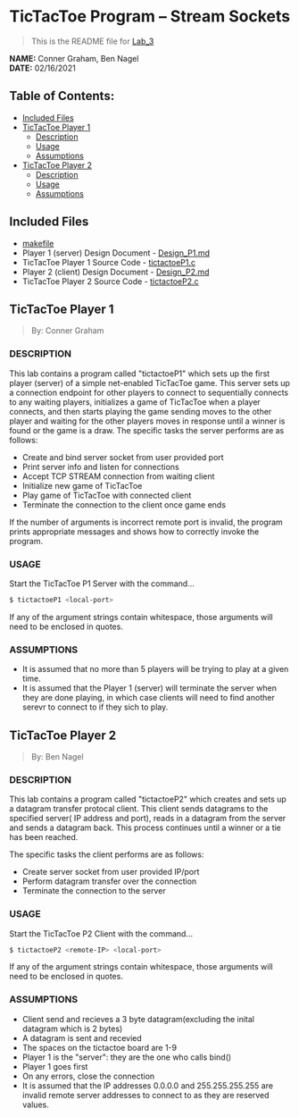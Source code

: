 # TicTacToe Program – Stream Sockets
> This is the README file for [Lab_3](https://osu.instructure.com/courses/97443/files/27903217/download?download_frd=1)

**NAME:** Conner Graham, Ben Nagel  
**DATE:** 02/16/2021

## Table of Contents:
- [Included Files](#included-files)
- [TicTacToe Player 1](#tictactoe-player-1)
  - [Description](#description-p1)
  - [Usage](#usage-p1)
  - [Assumptions](#assumptions-p1)
- [TicTacToe Player 2](#tictactoe-player-2)
  - [Description](#description-p2)
  - [Usage](#usage-p2)
  - [Assumptions](#assumptions-p2)

## Included Files
- [makefile](https://github.com/CSE-5462-Spring-2021/assignment3-conner-n-ben/blob/master/makefile)
- Player 1 (server) Design Document - [Design_P1.md](https://github.com/CSE-5462-Spring-2021/assignment3-conner-n-ben/blob/master/Design_P1.md)
- TicTacToe Player 1 Source Code - [tictactoeP1.c](https://github.com/CSE-5462-Spring-2021/assignment3-conner-n-ben/blob/master/tictactoeP1.c)
- Player 2 (client) Design Document - [Design_P2.md](https://github.com/CSE-5462-Spring-2021/assignment3-conner-n-ben/blob/master/Design_P2.md)
- TicTacToe Player 2 Source Code - [tictactoeP2.c](https://github.com/CSE-5462-Spring-2021/assignment3-conner-n-ben/blob/master/tictactoeP2.c)
## TicTacToe Player 1
> By: Conner Graham

### DESCRIPTION <a name="description-p1"></a>
This lab contains a program called "tictactoeP1" which sets up
the first player (server) of a simple net-enabled TicTacToe game.
This server sets up a connection endpoint for other players to
connect to sequentially connects to any waiting players,
initializes a game of TicTacToe when a player connects, and then
starts playing the game sending moves to the other player and
waiting for the other players moves in response until a winner is
found or the game is a draw. The specific tasks the server
performs are as follows:
- Create and bind server socket from user provided port
- Print server info and listen for connections
- Accept TCP STREAM connection from waiting client
- Initialize new game of TicTacToe
- Play game of TicTacToe with connected client
- Terminate the connection to the client once game ends

If the number of arguments is incorrect remote port is
invalid, the program prints appropriate messages and
shows how to correctly invoke the program. 

### USAGE <a name="usage-p1"></a>
Start the TicTacToe P1 Server with the command...
```sh
$ tictactoeP1 <local-port>
```

If any of the argument strings contain whitespace, those
arguments will need to be enclosed in quotes.

### ASSUMPTIONS <a name="assumptions-p1"></a>
- It is assumed that no more than 5 players will be trying to play
  at a given time.
- It is assumed that the Player 1 (server) will terminate the server
  when they are done playing, in which case clients will need to
  find another serevr to connect to if they sich to play.

## TicTacToe Player 2
> By: Ben Nagel

### DESCRIPTION <a name="description-p2"></a>
This lab contains a program called "tictactoeP2" which creates and sets up a datagram transfer protocal client. This client sends datagrams to the specified server( IP address and port), reads in a datagram from the server and sends a datagram back. This process continues until a winner or a tie has been reached.

The specific tasks the client performs are as
follows:
- Create server socket from user provided IP/port
- Perform datagram transfer over the connection
- Terminate the connection to the server

### USAGE <a name="usage-p2"></a>
Start the TicTacToe P2 Client with the command...
```sh
$ tictactoeP2 <remote-IP> <local-port>
```

If any of the argument strings contain whitespace, those
arguments will need to be enclosed in quotes.

### ASSUMPTIONS <a name="assumptions-p2"></a>
- Client send and recieves a 3 byte datagram(excluding the inital datagram which is 2 bytes)
- A datagram is sent and recevied 
- The spaces on the tictactoe board are 1-9
- Player 1 is the "server": they are the one who calls bind()   
- Player 1 goes first
- On any errors, close the connection 
- It is assumed that the IP addresses 0.0.0.0 and 255.255.255.255 are invalid remote server addresses to connect to as they are reserved values.
